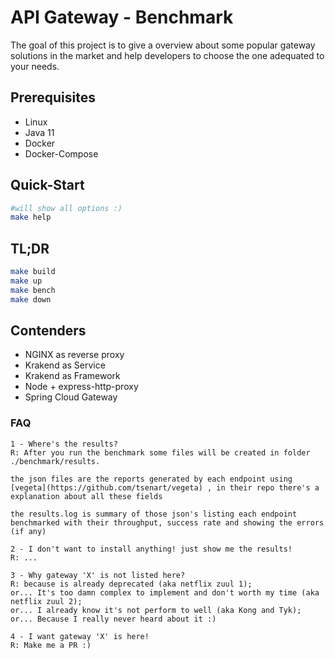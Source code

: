 # API Gateway - Benchmark

The goal of this project is to give a overview about some popular gateway solutions in the market
and help developers to choose the one adequated to your needs.

## Prerequisites
 - Linux
 - Java 11
 - Docker
 - Docker-Compose

 ## Quick-Start

 ```bash
 #will show all options :)
 make help
 ```

## TL;DR

 ```bash
 make build
 make up
 make bench
 make down
 ```
## Contenders
 - NGINX as reverse proxy
 - Krakend as Service
 - Krakend as Framework
 - Node + express-http-proxy
 - Spring Cloud Gateway

 ### FAQ
 ```
1 - Where's the results?
R: After you run the benchmark some files will be created in folder ./benchmark/results.

the json files are the reports generated by each endpoint using [vegeta](https://github.com/tsenart/vegeta) , in their repo there's a explanation about all these fields

the results.log is summary of those json's listing each endpoint benchmarked with their throughput, success rate and showing the errors (if any)

2 - I don't want to install anything! just show me the results!
R: ...

3 - Why gateway 'X' is not listed here?
R: because is already deprecated (aka netflix zuul 1);
or... It's too damn complex to implement and don't worth my time (aka netflix zuul 2);
or... I already know it's not perform to well (aka Kong and Tyk);
or... Because I really never heard about it :)

4 - I want gateway 'X' is here!
R: Make me a PR :)
```